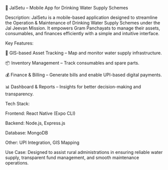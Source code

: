 📌 JalSetu – Mobile App for Drinking Water Supply Schemes

Description:
JalSetu is a mobile-based application designed to streamline the Operation & Maintenance of Drinking Water Supply Schemes under the Jal Jeevan Mission. It empowers Gram Panchayats to manage their assets, consumables, and finances efficiently with a simple and intuitive interface.

Key Features:

📍 GIS-based Asset Tracking – Map and monitor water supply infrastructure.

📦 Inventory Management – Track consumables and spare parts.

💰 Finance & Billing – Generate bills and enable UPI-based digital payments.

📊 Dashboard & Reports – Insights for better decision-making and transparency.

Tech Stack:

Frontend: React Native (Expo CLI)

Backend: Node.js, Express.js

Database: MongoDB

Other: UPI Integration, GIS Mapping

Use Case:
Designed to assist rural administrations in ensuring reliable water supply, transparent fund management, and smooth maintenance operations.
